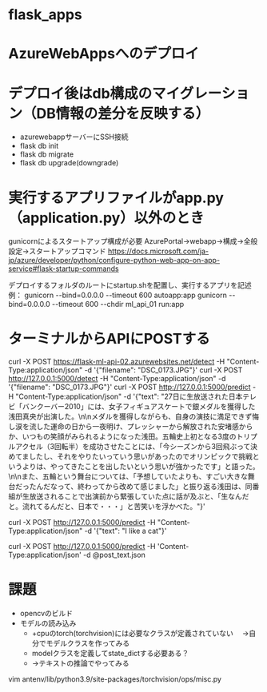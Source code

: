 # flask_apps


# AzureWebAppsへのデプロイ

# デプロイ後はdb構成のマイグレーション（DB情報の差分を反映する）
- azurewebappサーバーにSSH接続
- flask db init
- flask db migrate
- flask db upgrade(downgrade)

# 実行するアプリファイルがapp.py（application.py）以外のとき
gunicornによるスタートアップ構成が必要
AzurePortal→webapp→構成→全般設定→スタートアップコマンド
https://docs.microsoft.com/ja-jp/azure/developer/python/configure-python-web-app-on-app-service#flask-startup-commands

デプロイするフォルダのルートにstartup.shを配置し、実行するアプリを記述
例：
gunicorn --bind=0.0.0.0 --timeout 600 autoapp:app
gunicorn --bind=0.0.0.0 --timeout 600 --chdir ml_api_01 run:app

# ターミナルからAPIにPOSTする
curl -X POST https://flask-ml-api-02.azurewebsites.net/detect -H "Content-Type:application/json" -d '{"filename": "DSC_0173.JPG"}'
curl -X POST http://127.0.0.1:5000/detect -H "Content-Type:application/json" -d '{"filename": "DSC_0173.JPG"}'
curl -X POST http://127.0.0.1:5000/predict -H "Content-Type:application/json" -d '{"text": "27日に生放送された日本テレビ「バンクーバー2010」には、女子フィギュアスケートで銀メダルを獲得した浅田真央が出演した。\n\nメダルを獲得しながらも、自身の演技に満足できず悔し涙を流した運命の日から一夜明け、プレッシャーから解放された安堵感からか、いつもの笑顔がみられるようになった浅田。五輪史上初となる3度のトリプルアクセル（3回転半）を成功させたことには、「今シーズンから3回飛ぶって決めてましたし、それをやりたいっていう思いがあったのでオリンピックで挑戦というよりは、やってきたことを出したいという思いが強かったです」と語った。\n\nまた、五輪という舞台については、「予想していたよりも、すごい大きな舞台だったんだなって、終わってから改めて感じました」と振り返る浅田は、同番組が生放送されることで出演前から緊張していた点に話が及ぶと、「生なんだと。流れてるんだと、日本で・・・」と苦笑いを浮かべた。"}'

curl -X POST http://127.0.0.1:5000/predict -H "Content-Type:application/json" -d '{"text": "I like a cat"}'

curl -X POST http://127.0.0.1:5000/predict -H 'Content-Type:application/json' -d @post_text.json

# 課題
- opencvのビルド
- モデルの読み込み
    - +cpuのtorch(torchvision)には必要なクラスが定義されていない
    　→自分でモデルクラスを作ってみる
    - modelクラスを定義してstate_dictする必要ある？
    - →テキストの推論でやってみる


vim antenv/lib/python3.9/site-packages/torchvision/ops/misc.py